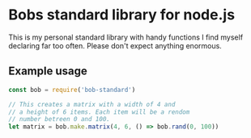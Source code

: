# Bobs standard library for node.js

This is my personal standard library with handy functions I find myself declaring far too often. Please don't expect anything enormous.

## Example usage

```js
const bob = require('bob-standard')

// This creates a matrix with a width of 4 and
// a height of 6 items. Each item will be a rendom
// number betreen 0 and 100.
let matrix = bob.make.matrix(4, 6, () => bob.rand(0, 100))
```
